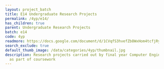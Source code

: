```yaml
---
layout: project_batch
title: E14 Undergraduate Research Projects
permalink: /4yp/e14/
has_children: true
parent: Undergraduate Research Projects
batch: e14
code: 4yp
readmore: https://docs.google.com/document/d/1CVqfS3hvefZb8WxHom4tcfjRyJ-YJSwbAzvpuxZ779M/edit?usp=sharing
search_exclude: true
default_thumb_image: /data/categories/4yp/thumbnail.jpg
description: Research projects carried out by final year Computer Engineering students
  as part of coursework
---
```

